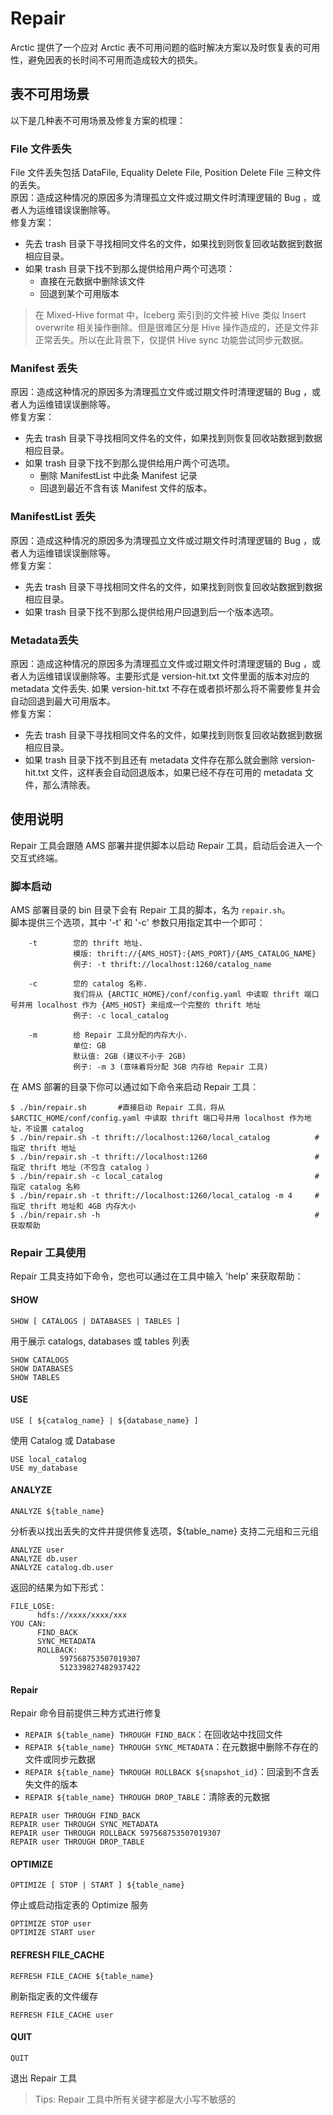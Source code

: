 # Repair
Arctic 提供了一个应对 Arctic 表不可用问题的临时解决方案以及时恢复表的可用性，避免因表的长时间不可用而造成较大的损失。

## 表不可用场景
以下是几种表不可用场景及修复方案的梳理：
### File 文件丢失
File 文件丢失包括 DataFile, Equality Delete File, Position Delete File 三种文件的丢失。  
原因：造成这种情况的原因多为清理孤立文件或过期文件时清理逻辑的 Bug ，或者人为运维错误误删除等。  
修复方案：
- 先去 trash 目录下寻找相同文件名的文件，如果找到则恢复回收站数据到数据相应目录。
- 如果 trash 目录下找不到那么提供给用户两个可选项：
  - 直接在元数据中删除该文件
  - 回退到某个可用版本
> 在 Mixed-Hive format 中，Iceberg 索引到的文件被 Hive 类似 Insert overwrite 相关操作删除。但是很难区分是 Hive 操作造成的，还是文件非正常丢失。所以在此背景下，仅提供 Hive sync 功能尝试同步元数据。

### Manifest 丢失
原因：造成这种情况的原因多为清理孤立文件或过期文件时清理逻辑的 Bug ，或者人为运维错误误删除等。  
修复方案：
- 先去 trash 目录下寻找相同文件名的文件，如果找到则恢复回收站数据到数据相应目录。
- 如果 trash 目录下找不到那么提供给用户两个可选项。
  - 删除 ManifestList 中此条 Manifest 记录
  - 回退到最近不含有该 Manifest 文件的版本。

### ManifestList 丢失
原因：造成这种情况的原因多为清理孤立文件或过期文件时清理逻辑的 Bug ，或者人为运维错误误删除等。  
修复方案：
- 先去 trash 目录下寻找相同文件名的文件，如果找到则恢复回收站数据到数据相应目录。
- 如果 trash 目录下找不到那么提供给用户回退到后一个版本选项。

### Metadata丢失
原因：造成这种情况的原因多为清理孤立文件或过期文件时清理逻辑的 Bug ，或者人为运维错误误删除等。主要形式是 version-hit.txt 文件里面的版本对应的 metadata 文件丢失. 如果 version-hit.txt 不存在或者损坏那么将不需要修复并会自动回退到最大可用版本。  
修复方案：
- 先去 trash 目录下寻找相同文件名的文件，如果找到则恢复回收站数据到数据相应目录。
- 如果 trash 目录下找不到且还有 metadata 文件存在那么就会删除 version-hit.txt 文件，这样表会自动回退版本，如果已经不存在可用的 metadata 文件，那么清除表。

## 使用说明
Repair 工具会跟随 AMS 部署并提供脚本以启动 Repair 工具，启动后会进入一个交互式终端。
### 脚本启动
AMS 部署目录的 bin 目录下会有 Repair 工具的脚本，名为 `repair.sh`。  
脚本提供三个选项，其中 '-t' 和 '-c' 参数只用指定其中一个即可：
```
    -t        您的 thrift 地址.
              模版: thrift://{AMS_HOST}:{AMS_PORT}/{AMS_CATALOG_NAME}
              例子: -t thrift://localhost:1260/catalog_name

    -c        您的 catalog 名称.
              我们将从 {ARCTIC_HOME}/conf/config.yaml 中读取 thrift 端口号并用 localhost 作为 {AMS_HOST} 来组成一个完整的 thrift 地址
              例子: -c local_catalog

    -m        给 Repair 工具分配的内存大小.
              单位: GB
              默认值: 2GB (建议不小于 2GB)
              例子: -m 3 (意味着将分配 3GB 内存给 Repair 工具)
```
在 AMS 部署的目录下你可以通过如下命令来启动 Repair 工具：
```shell
$ ./bin/repair.sh       #直接启动 Repair 工具，将从 $ARCTIC_HOME/conf/config.yaml 中读取 thrift 端口号并用 localhost 作为地址，不设置 catalog
$ ./bin/repair.sh -t thrift://localhost:1260/local_catalog          #指定 thrift 地址
$ ./bin/repair.sh -t thrift://localhost:1260                        #指定 thrift 地址（不包含 catalog ）
$ ./bin/repair.sh -c local_catalog                                  #指定 catalog 名称
$ ./bin/repair.sh -t thrift://localhost:1260/local_catalog -m 4     #指定 thrift 地址和 4GB 内存大小
$ ./bin/repair.sh -h                                                #获取帮助
```

### Repair 工具使用
Repair 工具支持如下命令，您也可以通过在工具中输入 'help' 来获取帮助：
#### SHOW
`SHOW [ CATALOGS | DATABASES | TABLES ]`

用于展示 catalogs, databases 或 tables 列表
```
SHOW CATALOGS
SHOW DATABASES
SHOW TABLES
```

#### USE
`USE [ ${catalog_name} | ${database_name} ]`

使用 Catalog 或 Database
```
USE local_catalog
USE my_database
```

#### ANALYZE
`ANALYZE ${table_name}`

分析表以找出丢失的文件并提供修复选项，${table_name} 支持二元组和三元组
```
ANALYZE user
ANALYZE db.user
ANALYZE catalog.db.user
```
返回的结果为如下形式：
```
FILE_LOSE:
      hdfs://xxxx/xxxx/xxx
YOU CAN:
      FIND_BACK
      SYNC_METADATA
      ROLLBACK:
           597568753507019307
           512339827482937422
```

#### Repair
Repair 命令目前提供三种方式进行修复
- `REPAIR ${table_name} THROUGH FIND_BACK`：在回收站中找回文件
- `REPAIR ${table_name} THROUGH SYNC_METADATA`：在元数据中删除不存在的文件或同步元数据
- `REPAIR ${table_name} THROUGH ROLLBACK ${snapshot_id}`：回滚到不含丢失文件的版本
- `REPAIR ${table_name} THROUGH DROP_TABLE`：清除表的元数据
```
REPAIR user THROUGH FIND_BACK              
REPAIR user THROUGH SYNC_METADATA          
REPAIR user THROUGH ROLLBACK 597568753507019307
REPAIR user THROUGH DROP_TABLE
```

#### OPTIMIZE
`OPTIMIZE [ STOP | START ] ${table_name}`

停止或启动指定表的 Optimize 服务
```
OPTIMIZE STOP user
OPTIMIZE START user
```

#### REFRESH FILE_CACHE
`REFRESH FILE_CACHE ${table_name}`

刷新指定表的文件缓存
```
REFRESH FILE_CACHE user 
```

#### QUIT
`QUIT`

退出 Repair 工具

> Tips: Repair 工具中所有关键字都是大小写不敏感的



